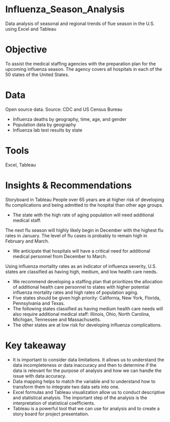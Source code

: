 # Influenza_Season_Analysis
Data analysis of seasonal and regional trends of flue season in the U.S. using Excel and Tableau
# Objective
To assist the medical staffing agencies with the preparation plan for the upcoming influenza season. The agency covers all hospitals in each of the 50 states of the United States.
# Data
Open source data. Source: CDC and US Census Bureau
- Influenza deaths by geography, time, age, and gender
- Population data by geography
- Influenza lab test results by state
# Tools
Excel, Tableau
# Insights & Recommendations
Storyboard in Tableau
People over 65 years are at higher risk of developing flu complications and being admitted to the hospital than other age groups.
- The state with the high rate of aging population will need additional medical staff.
 
The next flu season will highly likely begin in December with the highest flu rates in January. The level of flu cases is probably to remain high in February and March. 
- We anticipate that hospitals will have a critical need for additional medical personnel from December to March.

Using influenza mortality rates as an indicator of influenza severity, U.S. states are classified as having high, medium, and low health care needs. 
- We recommend developing a staffing plan that prioritizes the allocation of additional health care personnel to states with higher potential influenza mortality rates and high rates of population aging. 
- Five states should be given high priority: California, New York, Florida, Pennsylvania and Texas. 
- The following states classified as having medium health care needs will also require additional medical staff: Illinois, Ohio, North Carolina, Michigan, Tennessee and Massachusetts.
- The other states are at low risk for developing influenza complications.
# Key takeaway
- It is important to consider data limitations. It allows us to understand the data incompleteness or data inaccuracy and then to determine if the data is relevant for the purpose of analysis and how we can handle the issue with data accuracy.
- Data mapping helps to match the variable and to understand how to transform them to integrate two data sets into one.
- Excel formulas and Tableau visualization allow us to conduct descriptive and statistical analysis. The important step of the analysis is the interpretation of statistical coefficients.
- Tableau is a powerful tool that we can use for analysis and to create a story board for project presentation.
